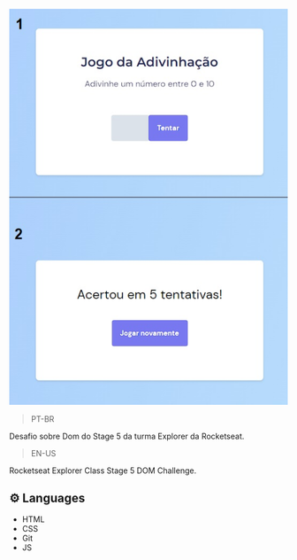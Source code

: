 ![preview](/preview/img.jpg)

>PT-BR

Desafio sobre Dom do Stage 5 da turma Explorer da Rocketseat.

>EN-US


Rocketseat Explorer Class Stage 5 DOM Challenge.

## ⚙️ Languages

- HTML
- CSS
- Git
- JS